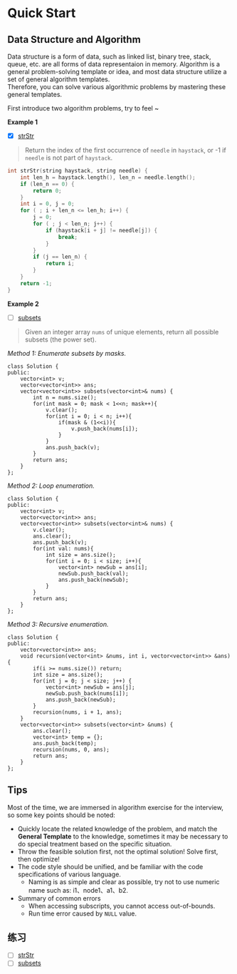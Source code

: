 # Quick Start

## Data Structure and Algorithm

Data structure is a form of data, such as linked list, binary tree, stack, queue, etc. are all forms of data representaion in memory. Algorithm is a general problem-solving template or idea, and most data structure utilize a set of general algorithm templates.  
Therefore, you can solve various algorithmic problems by mastering these general templates.  

First introduce two algorithm problems, try to feel ~

**Example 1**

- [x] [strStr](https://leetcode-cn.com/problems/implement-strstr/)

> Return the index of the first occurrence of `needle` in `haystack`, or -1 if `needle` is not part of `haystack`.

```c++
int strStr(string haystack, string needle) {
    int len_h = haystack.length(), len_n = needle.length();
    if (len_n == 0) {
        return 0;
    }
    int i = 0, j = 0;
    for ( ; i + len_n <= len_h; i++) {
        j = 0;
        for ( ; j < len_n; j++) {
            if (haystack[i + j] != needle[j]) {
                break;
            }
        }
        if (j == len_n) {
            return i;
        }
    }
    return -1;
}
```

**Example 2**

- [ ] [subsets](https://leetcode-cn.com/problems/subsets/)

> Given an integer array `nums` of unique elements, return all possible subsets (the power set).

*Method 1: Enumerate subsets by masks.*

```
class Solution {
public:
    vector<int> v;
    vector<vector<int>> ans;
    vector<vector<int>> subsets(vector<int>& nums) {
        int n = nums.size();
        for(int mask = 0; mask < 1<<n; mask++){
            v.clear();
            for(int i = 0; i < n; i++){
                if(mask & (1<<i)){
                    v.push_back(nums[i]);
                }
            }
            ans.push_back(v);
        }
        return ans;
    }
};
```

*Method 2: Loop enumeration.*

```
class Solution {
public:
    vector<int> v;
    vector<vector<int>> ans;
    vector<vector<int>> subsets(vector<int>& nums) {
        v.clear();
        ans.clear();
        ans.push_back(v);
        for(int val: nums){
            int size = ans.size();
            for(int i = 0; i < size; i++){
                vector<int> newSub = ans[i];
                newSub.push_back(val);
                ans.push_back(newSub);
            }
        }
        return ans;
    }
};
```

*Method 3: Recursive enumeration.*

```
class Solution {
public:
    vector<vector<int>> ans;
    void recursion(vector<int> &nums, int i, vector<vector<int>> &ans){
        if(i >= nums.size()) return;
        int size = ans.size();
        for(int j = 0; j < size; j++) {
            vector<int> newSub = ans[j];
            newSub.push_back(nums[i]);
            ans.push_back(newSub);
        }
        recursion(nums, i + 1, ans);
    }
    vector<vector<int>> subsets(vector<int> &nums) {
        ans.clear();
        vector<int> temp = {};
        ans.push_back(temp);
        recursion(nums, 0, ans);
        return ans;
    }
};
```

## Tips

Most of the time, we are immersed in algorithm exercise for the interview, so some key points should be noted:  
- Quickly locate the related knowledge of the problem, and match the **General Template** to the knowledge, sometimes it may be necessary to do special treatment based on the specific situation.
- Throw the feasible solution first, not the optimal solution! Solve first, then optimize!
- The code style should be unified, and be familiar with the code specifications of various language.
  - Naming is as simple and clear as possible, try not to use numeric name such as: i1、node1、a1、b2.
- Summary of common errors
  - When accessing subscripts, you cannot access out-of-bounds.
  - Run time error caused by `NULL` value.

## 练习

- [ ] [strStr](https://leetcode-cn.com/problems/implement-strstr/)
- [ ] [subsets](https://leetcode-cn.com/problems/subsets/)
